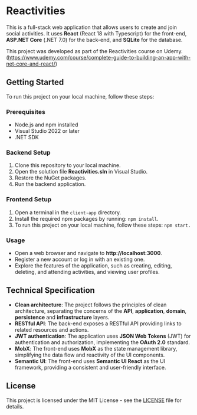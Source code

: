 # Reactivities

This is a full-stack web application that allows users to create and join social activities. It uses **React** (React 18 with Typescript) for the front-end, **ASP.NET Core** (.NET 7.0) for the back-end, and **SQLite** for the database.

This project was developed as part of the Reactivities course on Udemy. (https://www.udemy.com/course/complete-guide-to-building-an-app-with-net-core-and-react/)

## Getting Started

To run this project on your local machine, follow these steps:

### Prerequisites

- Node.js and npm installed
- Visual Studio 2022 or later
- .NET SDK

### Backend Setup

1. Clone this repository to your local machine.
2. Open the solution file **Reactivities.sln** in Visual Studio.
3. Restore the NuGet packages.
4. Run the backend application.

### Frontend Setup

1. Open a terminal in the `client-app` directory.
2. Install the required npm packages by running: `npm install`.
3. To run this project on your local machine, follow these steps: `npm start.`

### Usage

- Open a web browser and navigate to **http://localhost:3000**.
- Register a new account or log in with an existing one.
- Explore the features of the application, such as creating, editing, deleting, and attending activities, and viewing user profiles.

## Technical Specification

- **Clean architecture**: The project follows the principles of clean architecture, separating the concerns of the **API**, **application**, **domain**, **persistence** and **infrastructure** layers.
- **RESTful API**: The back-end exposes a RESTful API providing links to related resources and actions.
- **JWT authentication**: The application uses **JSON Web Tokens** (JWT) for authentication and authorization, implementing the **OAuth 2.0** standard.
- **MobX**: The front-end uses **MobX** as the state management library, simplifying the data flow and reactivity of the UI components.
- **Semantic UI**: The front-end uses **Semantic UI React** as the UI framework, providing a consistent and user-friendly interface.

## License

This project is licensed under the MIT License - see the [LICENSE](^1^) file for details.
